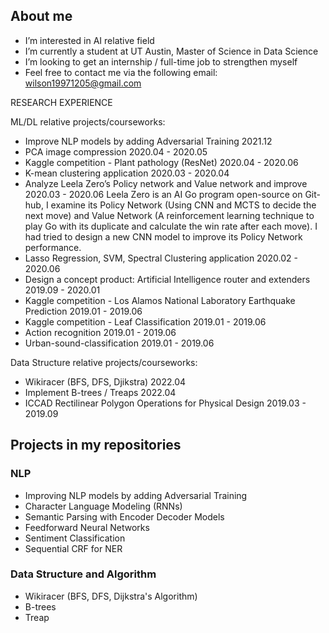 ## About me
- I’m interested in AI relative field
- I’m currently a student at UT Austin, Master of Science in Data Science
- I’m looking to get an internship / full-time job to strengthen myself
- Feel free to contact me via the following email: wilson19971205@gmail.com

RESEARCH EXPERIENCE

ML/DL relative projects/courseworks:
- Improve NLP models by adding Adversarial Training                          2021.12
- PCA  image compression                                                     2020.04 - 2020.05
- Kaggle competition - Plant  pathology (ResNet)                             2020.04 - 2020.06
- K-mean clustering application                                              2020.03 - 2020.04
- Analyze Leela Zero’s Policy network and Value network and improve          2020.03 - 2020.06
Leela Zero is an AI Go program open-source on Git-hub, I examine its Policy Network 
(Using CNN and MCTS to decide the next move) and Value Network (A reinforcement 
learning technique to play Go with its duplicate and calculate the win rate after each move). I had tried to design a new CNN model to improve its Policy Network performance. 	
- Lasso Regression, SVM, Spectral Clustering application	                   2020.02 -  2020.06
- Design a concept product: Artificial Intelligence router and extenders	     2019.09 - 2020.01
- Kaggle competition - Los Alamos National Laboratory Earthquake Prediction	 2019.01 - 2019.06
- Kaggle competition - Leaf Classification	                                 2019.01 - 2019.06
- Action recognition	                                                       2019.01 - 2019.06
- Urban-sound-classification	                                               2019.01 - 2019.06

Data Structure relative projects/courseworks:
- Wikiracer (BFS, DFS, Djikstra)                                             2022.04
- Implement B-trees / Treaps                                                 2022.04
- ICCAD Rectilinear Polygon Operations for Physical Design                   2019.03 - 2019.09

## Projects in my repositories

### NLP
- Improving NLP models by adding Adversarial Training
- Character Language Modeling (RNNs)
- Semantic Parsing with Encoder Decoder Models
- Feedforward Neural Networks
- Sentiment Classification
- Sequential CRF for NER

### Data Structure and Algorithm
- Wikiracer (BFS, DFS, Dijkstra's Algorithm)
- B-trees
- Treap

<!---
wilson19971205/wilson19971205 is a ✨ special ✨ repository because its `README.md` (this file) appears on your GitHub profile.
You can click the Preview link to take a look at your changes.
--->
